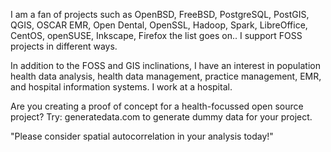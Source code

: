 I am a fan of projects such as OpenBSD, FreeBSD, PostgreSQL, PostGIS, QGIS, OSCAR EMR, Open Dental, OpenSSL, Hadoop, Spark, LibreOffice, CentOS, openSUSE, Inkscape, Firefox the list goes on.. I support FOSS projects in different ways.

In addition to the FOSS and GIS inclinations, I have an interest in population health data analysis, health data management, practice management, EMR, and hospital information systems.  I work at a hospital.

Are you creating a proof of concept for a health-focussed open source project? Try: generatedata.com to generate dummy data for your project.

"Please consider spatial autocorrelation in your analysis today!"

